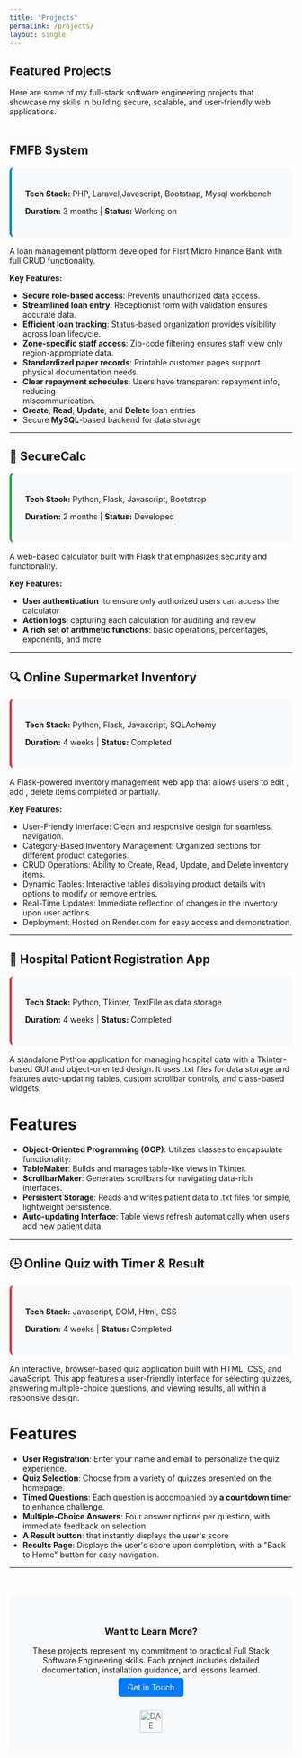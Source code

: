 ```yaml
---
title: "Projects"
permalink: /projects/
layout: single
---
```


<div style="margin-bottom:3rem;">
  <h2>Featured Projects</h2>
  <p>Here are some of my full-stack software engineering projects that showcase my skills in building secure, scalable, and user-friendly web applications.</p>
</div>

## FMFB System

<div style="background:#f8f9fa; padding:1.5rem; border-radius:8px; margin:1rem 0; border-left:4px solid #007bff;">
  <p><strong>Tech Stack:</strong> PHP, Laravel,Javascript, Bootstrap, Mysql workbench</p>
  <p><strong>Duration:</strong> 3 months | <strong>Status:</strong> Working on</p>
</div>
A loan management platform developed for Fisrt Micro Finance Bank with full CRUD functionality.

**Key Features:**

- **Secure role-based access**: Prevents unauthorized data access.  
- **Streamlined loan entry**: Receptionist form with validation ensures accurate data.  
- **Efficient loan tracking**: Status-based organization provides visibility across loan       lifecycle. 
- **Zone-specific staff access**: Zip-code filtering ensures staff view only region-appropriate data.  
- **Standardized paper records**: Printable customer pages support physical documentation needs.  
- **Clear repayment schedules**: Users have transparent repayment info, reducing      
miscommunication.  
- **Create**, **Read**, **Update**, and **Delete** loan entries
- Secure **MySQL**-based backend for data storage



---

## 🚨 SecureCalc

<div style="background:#f8f9fa; padding:1.5rem; border-radius:8px; margin:1rem 0; border-left:4px solid #28a745;">
  <p><strong>Tech Stack:</strong> Python, Flask, Javascript, Bootstrap</p>
  <p><strong>Duration:</strong> 2 months | <strong>Status:</strong> Developed</p>
</div>

A web-based calculator built with Flask that emphasizes security and functionality.

**Key Features:**

- **User authentication** :to ensure only authorized users can access the calculator  
- **Action logs**: capturing each calculation for auditing and review  
- **A rich set of arithmetic functions**: basic operations, percentages, exponents, and more  



---

## 🔍 Online Supermarket Inventory

<div style="background:#f8f9fa; padding:1.5rem; border-radius:8px; margin:1rem 0; border-left:4px solid #dc3545;">
  <p><strong>Tech Stack:</strong> Python, Flask, Javascript, SQLAchemy</p>
  <p><strong>Duration:</strong> 4 weeks | <strong>Status:</strong> Completed</p>
</div>

A Flask-powered inventory management web app that allows users to edit , add , delete items completed or partially.

**Key Features:**
- User-Friendly Interface: Clean and responsive design for seamless navigation.
- Category-Based Inventory Management: Organized sections for different product categories.
- CRUD Operations: Ability to Create, Read, Update, and Delete inventory items.
- Dynamic Tables: Interactive tables displaying product details with options to modify or remove entries.
- Real-Time Updates: Immediate reflection of changes in the inventory upon user actions.
- Deployment: Hosted on Render.com for easy access and demonstration.



---


## 🏥 Hospital Patient Registration App

<div style="background:#f8f9fa; padding:1.5rem; border-radius:8px; margin:1rem 0; border-left:4px solid #dc3545;">
  <p><strong>Tech Stack:</strong> Python, Tkinter, TextFile as data storage</p>
  <p><strong>Duration:</strong> 4 weeks | <strong>Status:</strong> Completed</p>
</div>

A standalone Python application for managing hospital data with a Tkinter-based GUI and object-oriented design. It uses .txt files for data storage and features auto-updating tables, custom scrollbar controls, and class-based widgets.

# Features

- **Object-Oriented Programming (OOP)**: Utilizes classes to encapsulate functionality:
- **TableMaker**: Builds and manages table-like views in Tkinter.
- **ScrollbarMaker**: Generates scrollbars for navigating data-rich interfaces.
- **Persistent Storage**: Reads and writes patient data to .txt files for simple, lightweight persistence.
- **Auto-updating Interface**: Table views refresh automatically when users add new patient data.

----


##  🕒 Online Quiz with Timer & Result

<div style="background:#f8f9fa; padding:1.5rem; border-radius:8px; margin:1rem 0; border-left:4px solid #dc3545;">
  <p><strong>Tech Stack:</strong> Javascript, DOM, Html, CSS</p>
  <p><strong>Duration:</strong> 4 weeks | <strong>Status:</strong> Completed</p>
</div>



An interactive, browser-based quiz application built with HTML, CSS, and JavaScript. This app features a user-friendly interface for selecting quizzes, answering multiple-choice questions, and viewing results, all within a responsive design.

# Features


- **User Registration**: Enter your name and email to personalize the quiz experience.
- **Quiz Selection**: Choose from a variety of quizzes presented on the homepage.
- **Timed Questions**: Each question is accompanied by **a countdown timer** to enhance challenge.
- **Multiple-Choice Answers**: Four answer options per question, with immediate feedback on selection.
- **A Result button**: that instantly displays the user's score
- **Results Page**: Displays the user's score upon completion, with a "Back to Home" button for easy navigation.

-----

<div style="text-align:center; margin-top:3rem; padding:2rem; background:#f8f9fa; border-radius:8px;">
  <h3>Want to Learn More?</h3>
  <p>These projects represent my commitment to practical Full Stack Software Engineering skills. Each project includes detailed documentation, installation guidance, and lessons learned.</p>
  <p><a href="/contact/" style="background:#007bff; color:white; padding:0.5rem 1rem; text-decoration:none; border-radius:4px;">Get in Touch</a></p>
  
  <div style="margin-top:2rem;">
    <img src="{{ '/assets/img/dae-logo.jpg' | relative_url }}" alt="DAE Logo" style="height:40px; opacity:0.7;">
  </div>
</div>
